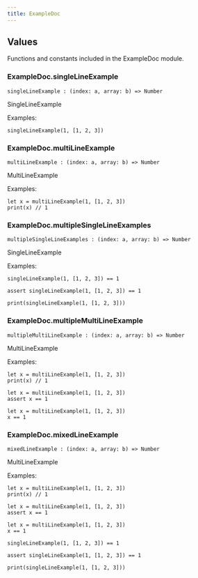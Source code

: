 ```yaml
---
title: ExampleDoc
---
```


## Values

Functions and constants included in the ExampleDoc module.

### ExampleDoc.**singleLineExample**

```grain
singleLineExample : (index: a, array: b) => Number
```

SingleLineExample

Examples:

```grain
singleLineExample(1, [1, 2, 3])
```

### ExampleDoc.**multiLineExample**

```grain
multiLineExample : (index: a, array: b) => Number
```

MultiLineExample

Examples:

```grain
let x = multiLineExample(1, [1, 2, 3])
print(x) // 1
```

### ExampleDoc.**multipleSingleLineExamples**

```grain
multipleSingleLineExamples : (index: a, array: b) => Number
```

SingleLineExample

Examples:

```grain
singleLineExample(1, [1, 2, 3]) == 1
```

```grain
assert singleLineExample(1, [1, 2, 3]) == 1
```

```grain
print(singleLineExample(1, [1, 2, 3]))
```

### ExampleDoc.**multipleMultiLineExample**

```grain
multipleMultiLineExample : (index: a, array: b) => Number
```

MultiLineExample

Examples:

```grain
let x = multiLineExample(1, [1, 2, 3])
print(x) // 1
```

```grain
let x = multiLineExample(1, [1, 2, 3])
assert x == 1
```

```grain
let x = multiLineExample(1, [1, 2, 3])
x == 1
```

### ExampleDoc.**mixedLineExample**

```grain
mixedLineExample : (index: a, array: b) => Number
```

MultiLineExample

Examples:

```grain
let x = multiLineExample(1, [1, 2, 3])
print(x) // 1
```

```grain
let x = multiLineExample(1, [1, 2, 3])
assert x == 1
```

```grain
let x = multiLineExample(1, [1, 2, 3])
x == 1
```

```grain
singleLineExample(1, [1, 2, 3]) == 1
```

```grain
assert singleLineExample(1, [1, 2, 3]) == 1
```

```grain
print(singleLineExample(1, [1, 2, 3]))
```

